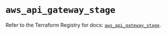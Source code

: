 # `aws_api_gateway_stage`

Refer to the Terraform Registry for docs: [`aws_api_gateway_stage`](https://registry.terraform.io/providers/hashicorp/aws/5.77.0/docs/resources/api_gateway_stage).

